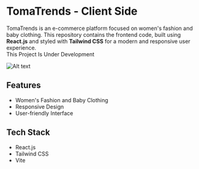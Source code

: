 # TomaTrends - Client Side

TomaTrends is an e-commerce platform focused on women's fashion and baby clothing. This repository contains the frontend code, built using **React.js** and styled with **Tailwind CSS** for a modern and responsive user experience.  
This Project Is Under Development

![Alt text](https://i.pinimg.com/originals/2a/53/65/2a53651a35816f499270d8275fd5318f.gif)

## Features
- Women's Fashion and Baby Clothing
- Responsive Design
- User-friendly Interface

## Tech Stack
- React.js
- Tailwind CSS
- Vite
